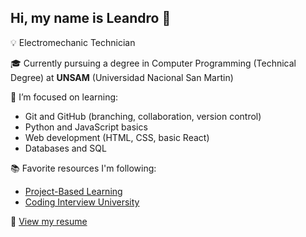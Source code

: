 ## Hi, my name is Leandro 🧤
 
💡 Electromechanic Technician

🎓 Currently pursuing a degree in Computer Programming (Technical Degree) at **UNSAM** (Universidad Nacional San Martin)

🧠 I’m focused on learning:
- Git and GitHub (branching, collaboration, version control)
- Python and JavaScript basics
- Web development (HTML, CSS, basic React)
- Databases and SQL

📚 Favorite resources I'm following:
- [Project-Based Learning](https://github.com/practical-tutorials/project-based-learning)
- [Coding Interview University](https://github.com/jwasham/coding-interview-university)

📄 [View my resume](https://tinyurl.com/yyjsszjf)
